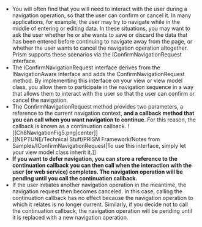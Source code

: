 - You will often find that you will need to interact with the user during a navigation operation, so that the user can confirm or cancel it. In many applications, for example, the user may try to navigate while in the middle of entering or editing data. In these situations, you may want to ask the user whether he or she wants to save or discard the data that has been entered before continuing to navigate away from the page, or whether the user wants to cancel the navigation operation altogether. Prism supports these scenarios via the IConfirmNavigationRequest interface.
- The IConfirmNavigationRequest interface derives from the INavigationAware interface and adds the ConfirmNavigationRequest method. By implementing this interface on your view or view model class, you allow them to participate in the navigation sequence in a way that allows them to interact with the user so that the user can confirm or cancel the navigation.
- The ConfirmNavigationRequest method provides two parameters, a reference to the current navigation context, **and a callback method that you can call when you want navigation to continue**. For this reason, the callback is known as a continuation callback. 
![[Ch8NavigationFig5.png|center]]
- [[NEPTUNE/Technical Stuff/PRISM Framework/Notes from Samples/IConfirmNavigationRequest|To use this interface, simply let your view model class inherit it.]]
- **If you want to defer navigation, you can store a reference to the continuation callback you can then call when the interaction with the user (or web service) completes. The navigation operation will be pending until you call the continuation callback.**
- If the user initiates another navigation operation in the meantime, the navigation request then becomes canceled. In this case, calling the continuation callback has no effect because the navigation operation to which it relates is no longer current. Similarly, if you decide not to call the continuation callback, the navigation operation will be pending until it is replaced with a new navigation operation.
